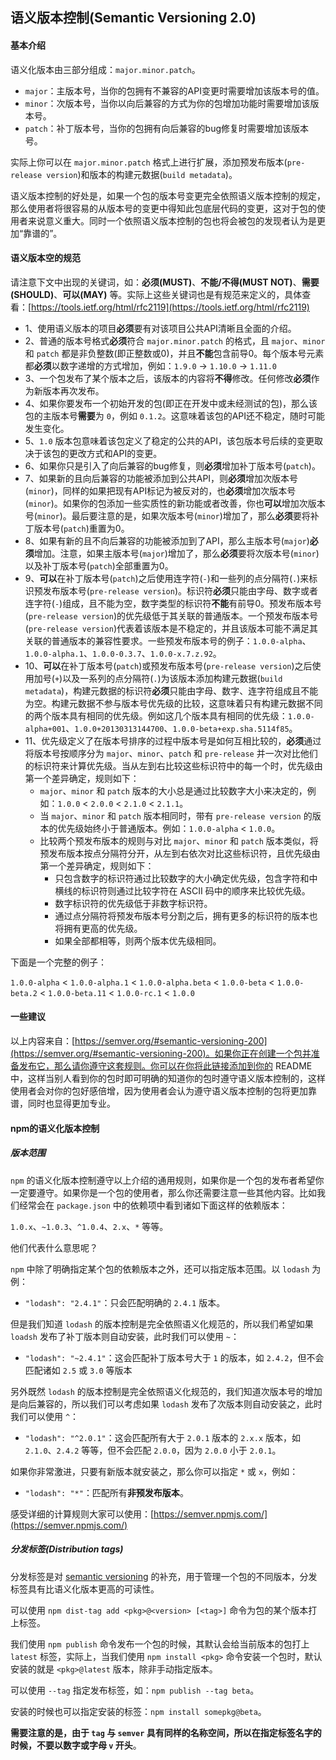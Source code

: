 ## 语义版本控制(Semantic Versioning 2.0)

#### 基本介绍

语义化版本由三部分组成：`major.minor.patch`。

* `major`：主版本号，当你的包拥有不兼容的API变更时需要增加该版本号的值。
* `minor`：次版本号，当你以向后兼容的方式为你的包增加功能时需要增加该版本号。
* `patch`：补丁版本号，当你的包拥有向后兼容的bug修复时需要增加该版本号。

实际上你可以在 `major.minor.patch` 格式上进行扩展，添加预发布版本(`pre-release version`)和版本的构建元数据(`build metadata`)。

语义版本控制的好处是，如果一个包的版本号变更完全依照语义版本控制的规定，那么使用者将很容易的从版本号的变更中得知此包底层代码的变更，这对于包的使用者来说意义重大。同时一个依照语义版本控制的包也将会被包的发现者认为是更加“靠谱的”。

#### 语义版本空的规范

请注意下文中出现的关键词，如：**必须(MUST)**、**不能/不得(MUST NOT)**、**需要(SHOULD)**、**可以(MAY)** 等。实际上这些关键词也是有规范来定义的，具体查看：[https://tools.ietf.org/html/rfc2119](https://tools.ietf.org/html/rfc2119)

* 1、使用语义版本的项目**必须**要有对该项目公共API清晰且全面的介绍。
* 2、普通的版本号格式**必须**符合 `major.minor.patch` 的格式，且 `major`、`minor` 和 `patch` 都是非负整数(即正整数或0)，并且**不能**包含前导0。每个版本号元素都**必须**以数字递增的方式增加，例如：`1.9.0` -> `1.10.0` -> `1.11.0`
* 3、一个包发布了某个版本之后，该版本的内容将**不得**修改。任何修改**必须**作为新版本再次发布。
* 4、如果你要发布一个初始开发的包(即正在开发中或未经测试的包)，那么该包的主版本号**需要**为 `0`，例如 `0.1.2`。这意味着该包的API还不稳定，随时可能发生变化。
* 5、`1.0` 版本包意味着该包定义了稳定的公共的API，该包版本号后续的变更取决于该包的更改方式和API的变更。
* 6、如果你只是引入了向后兼容的bug修复，则**必须**增加补丁版本号(`patch`)。
* 7、如果新的且向后兼容的功能被添加到公共API，则**必须**增加次版本号(`minor`)，同样的如果把现有API标记为被反对的，也**必须**增加次版本号(`minor`)。如果你的包添加一些实质性的新功能或者改善，你也**可以**增加次版本号(`minor`)。最后要注意的是，如果次版本号(`minor`)增加了，那么**必须**要将补丁版本号(`patch`)重置为0。
* 8、如果有新的且不向后兼容的功能被添加到了API，那么主版本号(`major`)**必须**增加。注意，如果主版本号(`major`)增加了，那么**必须**要将次版本号(`minor`)以及补丁版本号(`patch`)全部重置为0。
* 9、**可以**在补丁版本号(`patch`)之后使用连字符(`-`)和一些列的点分隔符(`.`)来标识预发布版本号(`pre-release version`)。标识符**必须**只能由字母、数字或者连字符(`-`)组成，且不能为空，数字类型的标识符**不能**有前导0。预发布版本号(`pre-release version`)的优先级低于其关联的普通版本。一个预发布版本号(`pre-release version`)代表着该版本是不稳定的，并且该版本可能不满足其关联的普通版本的兼容性要求。一些预发布版本号的例子：`1.0.0-alpha`、`1.0.0-alpha.1`、`1.0.0-0.3.7`、`1.0.0-x.7.z.92`。
* 10、**可以**在补丁版本号(`patch`)或预发布版本号(`pre-release version`)之后使用加号(`+`)以及一系列的点分隔符(`.`)为该版本添加构建元数据(`build metadata`)，构建元数据的标识符**必须**只能由字母、数字、连字符组成且不能为空。构建元数据不参与版本号优先级的比较，这意味着只有构建元数据不同的两个版本具有相同的优先级。例如这几个版本具有相同的优先级：`1.0.0-alpha+001`、`1.0.0+20130313144700`、`1.0.0-beta+exp.sha.5114f85`。
* 11、优先级定义了在版本号排序的过程中版本号是如何互相比较的，**必须**通过将版本号按顺序分为 `major`、`minor`、`patch` 和 `pre-release` 并一次对比他们的标识符来计算优先级。当从左到右比较这些标识符中的每一个时，优先级由第一个差异确定，规则如下：
  * `major`、`minor` 和 `patch` 版本的大小总是通过比较数字大小来决定的，例如：`1.0.0` < `2.0.0` < `2.1.0` < `2.1.1`。
  * 当 `major`、`minor` 和 `patch` 版本相同时，带有 `pre-release version` 的版本的优先级始终小于普通版本。例如：`1.0.0-alpha` < `1.0.0`。
  * 比较两个预发布版本的规则与对比 `major`、`minor` 和 `patch` 版本类似，将预发布版本按点分隔符分开，从左到右依次对比这些标识符，且优先级由第一个差异确定，规则如下：
    * 只包含数字的标识符通过比较数字的大小确定优先级，包含字符和中横线的标识符则通过比较字符在 ASCII 码中的顺序来比较优先级。
    * 数字标识符的优先级低于非数字标识符。
    * 通过点分隔符将预发布版本号分割之后，拥有更多的标识符的版本也将拥有更高的优先级。
    * 如果全部都相等，则两个版本优先级相同。

下面是一个完整的例子：

`1.0.0-alpha` < `1.0.0-alpha.1` < `1.0.0-alpha.beta` < `1.0.0-beta` < `1.0.0-beta.2` < `1.0.0-beta.11` < `1.0.0-rc.1` < `1.0.0`

#### 一些建议

以上内容来自：[https://semver.org/#semantic-versioning-200](https://semver.org/#semantic-versioning-200)。如果你正在创建一个包并准备发布它，那么请你遵守这套规则。你可以在你将此链接添加到你的 README 中，这样当别人看到你的包时即可明确的知道你的包时遵守语义版本控制的，这样使用者会对你的包好感倍增，因为使用者会认为遵守语义版本控制的包将更加靠谱，同时也显得更加专业。

#### npm的语义化版本控制

##### 版本范围

`npm` 的语义化版本控制遵守以上介绍的通用规则，如果你是一个包的发布者希望你一定要遵守。如果你是一个包的使用者，那么你还需要注意一些其他内容。比如我们经常会在 `package.json` 中的依赖项中看到诸如下面这样的依赖版本：

`1.0.x`、`~1.0.3`、`^1.0.4`、`2.x`、`*` 等等。

他们代表什么意思呢？

`npm` 中除了明确指定某个包的依赖版本之外，还可以指定版本范围。以 `lodash` 为例：

* `"lodash": "2.4.1"`：只会匹配明确的 `2.4.1` 版本。

但是我们知道 `lodash` 的版本控制是完全依照语义化规范的，所以我们希望如果 `loadsh` 发布了补丁版本则自动安装，此时我们可以使用 `~`：

* `"lodash": "~2.4.1"`：这会匹配补丁版本号大于 `1` 的版本，如 `2.4.2`，但不会匹配诸如 `2.5` 或 `3.0` 等版本

另外既然 `lodash` 的版本控制是完全依照语义化规范的，我们知道次版本号的增加是向后兼容的，所以我们可以考虑如果 `lodash` 发布了次版本则自动安装之，此时我们可以使用 `^`：

* `"lodash": "^2.0.1"`：这会匹配所有大于 `2.0.1` 版本的 `2.x.x` 版本，如 `2.1.0`、`2.4.2` 等等，但不会匹配 `2.0.0`，因为 `2.0.0` 小于 `2.0.1`。

如果你非常激进，只要有新版本就安装之，那么你可以指定 `*` 或 `x`，例如：

* `"lodash": "*"`：匹配所有**非预发布版本**。

感受详细的计算规则大家可以使用：[https://semver.npmjs.com/](https://semver.npmjs.com/)

##### 分发标签(Distribution tags)

分发标签是对 [semantic versioning](http://semver.org/) 的补充，用于管理一个包的不同版本，分发标签具有比语义化版本更高的可读性。

可以使用 `npm dist-tag add <pkg>@<version> [<tag>]` 命令为包的某个版本打上标签。

我们使用 `npm publish` 命令发布一个包的时候，其默认会给当前版本的包打上 `latest` 标签，实际上，当我们使用 `npm install <pkg>` 命令安装一个包时，默认安装的就是 `<pkg>@latest` 版本，除非手动指定版本。

可以使用 `--tag` 指定发布标签，如：`npm publish --tag beta`。

安装的时候也可以指定安装的标签：`npm install somepkg@beta`。

**需要注意的是，由于 `tag` 与 `semver` 具有同样的名称空间，所以在指定标签名字的时候，不要以数字或字母 `v` 开头**。